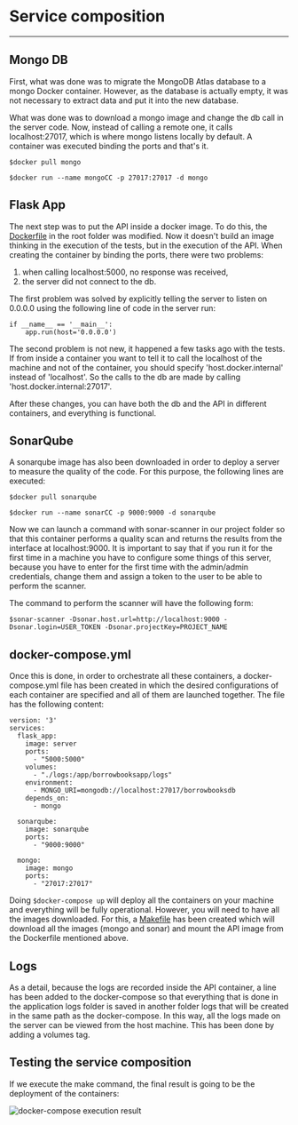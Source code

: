 # Service composition

---

## Mongo DB

First, what was done was to migrate the MongoDB Atlas database to a mongo Docker container. However, as the database is actually empty, it was not necessary to extract data and put it into the new database. 

What was done was to download a mongo image and change the db call in the server code. Now, instead of calling a remote one, it calls localhost:27017, which is where mongo listens locally by default. A container was executed binding the ports and that's it.

`$docker pull mongo`

`$docker run --name mongoCC -p 27017:27017 -d mongo`

## Flask App

The next step was to put the API inside a docker image. To do this, the [Dockerfile](https://github.com/LuGuDu/BorrowBooks/blob/LuGuDu-milestone2/Dockerfile) in the root folder was modified. Now it doesn't build an image thinking in the execution of the tests, but in the execution of the API. When creating the container by binding the ports, there were two problems: 
1. when calling localhost:5000, no response was received, 
2. the server did not connect to the db. 

The first problem was solved by explicitly telling the server to listen on 0.0.0.0 using the following line of code in the server run:

```
if __name__ == '__main__':
    app.run(host='0.0.0.0')
```

The second problem is not new, it happened a few tasks ago with the tests. If from inside a container you want to tell it to call the localhost of the machine and not of the container, you should specify 'host.docker.internal' instead of 'localhost'. So the calls to the db are made by calling 'host.docker.internal:27017'.

After these changes, you can have both the db and the API in different containers, and everything is functional.

## SonarQube

A sonarqube image has also been downloaded in order to deploy a server to measure the quality of the code. For this purpose, the following lines are executed:

`$docker pull sonarqube`

`$docker run --name sonarCC -p 9000:9000 -d sonarqube`

Now we can launch a command with sonar-scanner in our project folder so that this container performs a quality scan and returns the results from the interface at localhost:9000. It is important to say that if you run it for the first time in a machine you have to configure some things of this server, because you have to enter for the first time with the admin/admin credentials, change them and assign a token to the user to be able to perform the scanner. 

The command to perform the scanner will have the following form:

`$sonar-scanner -Dsonar.host.url=http://localhost:9000 -Dsonar.login=USER_TOKEN -Dsonar.projectKey=PROJECT_NAME`

## docker-compose.yml

Once this is done, in order to orchestrate all these containers, a docker-compose.yml file has been created in which the desired configurations of each container are specified and all of them are launched together. The file has the following content:

```
version: '3'
services:
  flask_app:
    image: server
    ports:
      - "5000:5000"
    volumes:
      - "./logs:/app/borrowbooksapp/logs"
    environment:
      - MONGO_URI=mongodb://localhost:27017/borrowbooksdb
    depends_on:
      - mongo

  sonarqube:
    image: sonarqube
    ports:
      - "9000:9000"

  mongo:
    image: mongo
    ports:
      - "27017:27017"
```

Doing `$docker-compose up` will deploy all the containers on your machine and everything will be fully operational. However, you will need to have all the images downloaded. For this, a [Makefile](https://github.com/LuGuDu/BorrowBooks/blob/LuGuDu-milestone2/Makefile) has been created which will download all the images (mongo and sonar) and mount the API image from the Dockerfile mentioned above.

## Logs

As a detail, because the logs are recorded inside the API container, a line has been added to the docker-compose so that everything that is done in the application logs folder is saved in another folder logs that will be created in the same path as the docker-compose. In this way, all the logs made on the server can be viewed from the host machine. This has been done by adding a volumes tag.

## Testing the service composition

If we execute the make command, the final result is going to be the deployment of the containers:

<img src="https://github.com/LuGuDu/BorrowBooks/blob/LuGuDu-milestone2/docs/resources/containers.JPG" alt="docker-compose execution result"/>